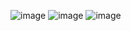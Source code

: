 ![image](https://github.com/HELSSIUS/TimeChecker/assets/96248606/a1f14a21-a7ef-4c6a-9956-a806b633d972)
![image](https://github.com/HELSSIUS/TimeChecker/assets/96248606/d76a1356-992c-49f8-960d-fe906f4172cc)
![image](https://github.com/HELSSIUS/TimeChecker/assets/96248606/4468b48d-9798-4264-89e2-81f27fe95107)
